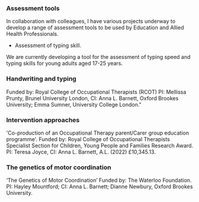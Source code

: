 ### Assessment tools

In collaboration with colleagues, I have various projects underway to develop a range of assessment tools to be used by Education and Allied Health Professionals.

* Assessment of typing skill.

We are currently developing a tool for the assessment of typing speed and typing skills for young adults aged 17-25 years.

### Handwriting and typing

Funded by: Royal College of Occupational Therapists (RCOT)
PI: Mellissa Prunty, Brunel University London, CI: Anna L. Barnett, Oxford Brookes University; Emma Sumner, University College London."

### Intervention approaches

'Co-production of an Occupational Therapy parent/Carer group education programme'. Funded by: Royal College of Occupational Therapists Specialist Section for Children, Young People and Families Research Award.
PI: Teresa Joyce, CI: Anna L. Barnett, A.L. (2022) £10,345.13.

### The genetics of motor coordination

‘The Genetics of Motor Coordination’ Funded by: The Waterloo Foundation.
PI: Hayley Mountford; CI: Anna L. Barnett; Dianne Newbury, Oxford Brookes University.
